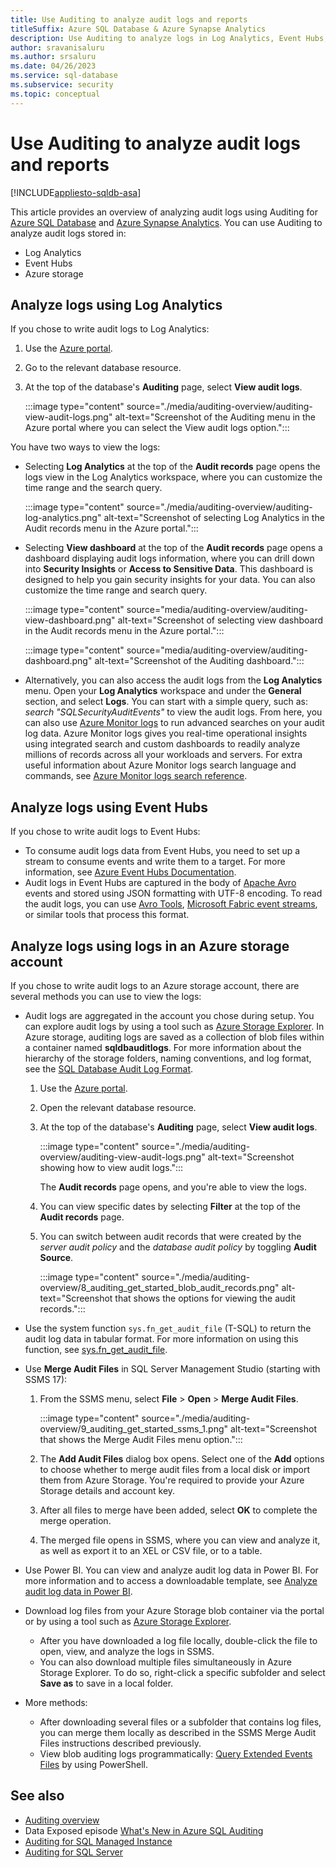 ```yaml
---
title: Use Auditing to analyze audit logs and reports
titleSuffix: Azure SQL Database & Azure Synapse Analytics
description: Use Auditing to analyze logs in Log Analytics, Event Hubs, or through an Azure storage account.
author: sravanisaluru
ms.author: srsaluru
ms.date: 04/26/2023
ms.service: sql-database
ms.subservice: security
ms.topic: conceptual
---
```

# Use Auditing to analyze audit logs and reports

[!INCLUDE[appliesto-sqldb-asa](../includes/appliesto-sqldb-asa.md)]

This article provides an overview of analyzing audit logs using Auditing for [Azure SQL Database](sql-database-paas-overview.md) and [Azure Synapse Analytics](/azure/synapse-analytics/sql-data-warehouse/sql-data-warehouse-overview-what-is). You can use Auditing to analyze audit logs stored in:

- Log Analytics
- Event Hubs
- Azure storage

## Analyze logs using Log Analytics

If you chose to write audit logs to Log Analytics:

1. Use the [Azure portal](https://portal.azure.com).
1. Go to the relevant database resource.
1. At the top of the database's **Auditing** page, select **View audit logs**.

   :::image type="content" source="./media/auditing-overview/auditing-view-audit-logs.png" alt-text="Screenshot of the Auditing menu in the Azure portal where you can select the View audit logs option.":::

You have two ways to view the logs:

- Selecting **Log Analytics** at the top of the **Audit records** page opens the logs view in the Log Analytics workspace, where you can customize the time range and the search query.

  :::image type="content" source="./media/auditing-overview/auditing-log-analytics.png" alt-text="Screenshot of selecting Log Analytics in the Audit records menu in the Azure portal.":::

- Selecting **View dashboard** at the top of the **Audit records** page opens a dashboard displaying audit logs information, where you can drill down into **Security Insights** or **Access to Sensitive Data**. This dashboard is designed to help you gain security insights for your data. You can also customize the time range and search query.

  :::image type="content" source="media/auditing-overview/auditing-view-dashboard.png" alt-text="Screenshot of selecting view dashboard in the Audit records menu in the Azure portal.":::

  :::image type="content" source="media/auditing-overview/auditing-dashboard.png" alt-text="Screenshot of the Auditing dashboard.":::

- Alternatively, you can also access the audit logs from the **Log Analytics** menu. Open your **Log Analytics** workspace and under the **General** section, and select **Logs**. You can start with a simple query, such as: *search "SQLSecurityAuditEvents"* to view the audit logs. From here, you can also use [Azure Monitor logs](/azure/azure-monitor/logs/log-query-overview) to run advanced searches on your audit log data. Azure Monitor logs gives you real-time operational insights using integrated search and custom dashboards to readily analyze millions of records across all your workloads and servers. For extra useful information about Azure Monitor logs search language and commands, see [Azure Monitor logs search reference](/azure/azure-monitor/logs/log-query-overview).

## Analyze logs using Event Hubs

If you chose to write audit logs to Event Hubs:

- To consume audit logs data from Event Hubs, you need to set up a stream to consume events and write them to a target. For more information, see [Azure Event Hubs Documentation](/azure/event-hubs/index).
- Audit logs in Event Hubs are captured in the body of [Apache Avro](https://avro.apache.org/) events and stored using JSON formatting with UTF-8 encoding. To read the audit logs, you can use [Avro Tools](/azure/event-hubs/event-hubs-capture-overview#use-avro-tools), [Microsoft Fabric event streams](/fabric/real-time-analytics/event-streams/overview), or similar tools that process this format.

## Analyze logs using logs in an Azure storage account

If you chose to write audit logs to an Azure storage account, there are several methods you can use to view the logs:

- Audit logs are aggregated in the account you chose during setup. You can explore audit logs by using a tool such as [Azure Storage Explorer](https://storageexplorer.com/). In Azure storage, auditing logs are saved as a collection of blob files within a container named **sqldbauditlogs**. For more information about the hierarchy of the storage folders, naming conventions, and log format, see the [SQL Database Audit Log Format](./audit-log-format.md).

  1. Use the [Azure portal](https://portal.azure.com).
  1. Open the relevant database resource.
  1. At the top of the database's **Auditing** page, select **View audit logs**.

     :::image type="content" source="./media/auditing-overview/auditing-view-audit-logs.png" alt-text="Screenshot showing how to view audit logs.":::

     The **Audit records** page opens, and you're able to view the logs.

  1. You can view specific dates by selecting **Filter** at the top of the **Audit records** page.
  1. You can switch between audit records that were created by the *server audit policy* and the *database audit policy* by toggling **Audit Source**.

     :::image type="content" source="./media/auditing-overview/8_auditing_get_started_blob_audit_records.png" alt-text="Screenshot that shows the options for viewing the audit records.":::

- Use the system function `sys.fn_get_audit_file` (T-SQL) to return the audit log data in tabular format. For more information on using this function, see [sys.fn_get_audit_file](/sql/relational-databases/system-functions/sys-fn-get-audit-file-transact-sql).

- Use **Merge Audit Files** in SQL Server Management Studio (starting with SSMS 17):

  1. From the SSMS menu, select **File** > **Open** > **Merge Audit Files**.

     :::image type="content" source="./media/auditing-overview/9_auditing_get_started_ssms_1.png" alt-text="Screenshot that shows the Merge Audit Files menu option.":::

  1. The **Add Audit Files** dialog box opens. Select one of the **Add** options to choose whether to merge audit files from a local disk or import them from Azure Storage. You're required to provide your Azure Storage details and account key.

  1. After all files to merge have been added, select **OK** to complete the merge operation.

  1. The merged file opens in SSMS, where you can view and analyze it, as well as export it to an XEL or CSV file, or to a table.

- Use Power BI. You can view and analyze audit log data in Power BI. For more information and to access a downloadable template, see [Analyze audit log data in Power BI](https://techcommunity.microsoft.com/t5/azure-database-support-blog/sql-azure-blob-auditing-basic-power-bi-dashboard/ba-p/368895).
- Download log files from your Azure Storage blob container via the portal or by using a tool such as [Azure Storage Explorer](https://storageexplorer.com/).
  - After you have downloaded a log file locally, double-click the file to open, view, and analyze the logs in SSMS.
  - You can also download multiple files simultaneously in Azure Storage Explorer. To do so, right-click a specific subfolder and select **Save as** to save in a local folder.

- More methods:

  - After downloading several files or a subfolder that contains log files, you can merge them locally as described in the SSMS Merge Audit Files instructions described previously.
  - View blob auditing logs programmatically: [Query Extended Events Files](https://sqlscope.wordpress.com/2014/11/15/reading-extended-event-files-using-client-side-tools-only/) by using PowerShell.

## See also

- [Auditing overview](auditing-overview.md)
- Data Exposed episode [What's New in Azure SQL Auditing](/Shows/Data-Exposed/Whats-New-in-Azure-SQL-Auditing)
- [Auditing for SQL Managed Instance](../managed-instance/auditing-configure.md)
- [Auditing for SQL Server](/sql/relational-databases/security/auditing/sql-server-audit-database-engine)
